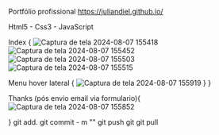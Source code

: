 Portfólio profissional
https://juliandiel.github.io/

Html5 - Css3 - JavaScript

Index {
![Captura de tela 2024-08-07 155418](https://github.com/user-attachments/assets/134e2fc2-3721-438a-b021-de82b4f1057e)
![Captura de tela 2024-08-07 155452](https://github.com/user-attachments/assets/b1ea66e5-a288-40ea-b904-935e33cf843e)
![Captura de tela 2024-08-07 155503](https://github.com/user-attachments/assets/7be83e61-605c-4b30-a2c1-ae2477ae0b27)
![Captura de tela 2024-08-07 155515](https://github.com/user-attachments/assets/aa342873-505a-443e-a016-31240f831392)

Menu hover lateral {
![Captura de tela 2024-08-07 155919](https://github.com/user-attachments/assets/2f023378-8062-4706-8024-6f7e4a65e8e1)
}
}

Thanks (pós envio email via formulario){
![Captura de tela 2024-08-07 155852](https://github.com/user-attachments/assets/73d8be58-6cbe-4e7d-aa5c-394db4e71eff)

}
git add.
git commit - m ""
git push
git git pull
